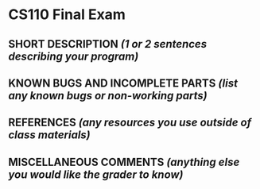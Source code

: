 # CS110 Final Exam

## SHORT DESCRIPTION *(1 or 2 sentences describing your program)*

## KNOWN BUGS AND INCOMPLETE PARTS *(list any known bugs or non-working parts)*

## REFERENCES *(any resources you use outside of class materials)*
    
## MISCELLANEOUS COMMENTS *(anything else you would like the grader to know)*